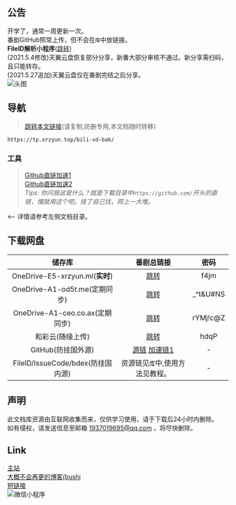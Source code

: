 ## 公告
开学了，通常一周更新一次。  
番剧GitHub照常上传，但不会在`库`中放链接。  
**FileID解析小程序**([跳转](//images.weserv.nl/?url=https://i0.hdslb.com/bfs/article/21b783e383d16b2b66468cf6655b9d517e777112.jpg ))  
(2021.5.4修改)天翼云盘恢复部分分享，新番大部分审核不通过。新分享需扫码，且只能转存。  
(2021.5.27追加)天翼云盘仅在番剧完结之后分享。  
![头图](//v1.alapi.cn/api/acg )
## 导航
> [跳转本文链接](https://tp.xrzyun.top/bili-vd-bak/)(请复制,防删专用,本文档随时转移)

```
https://tp.xrzyun.top/bili-vd-bak/
```

### 工具
> [Github直链加速1](https://gh.msx.workers.dev/)  
[Github直链加速2](https://toolwa.com/github/)  
*Tips: 你问我这是什么？就是下载目录中`https://github.com/`开头的直链，慢就用这个吧。挂了自己找，网上一大堆。*

<-- 详情请参考左侧文档目录。

## 下载网盘

储存库 | 番剧总链接 | 密码
:-----------: | :-----------: | :-----------:
 OneDrive-E5-xrzyun.ml(**实时**) | [跳转](https://xrzcloud-my.sharepoint.com/:f:/g/personal/xrz_xrzyun_ml/EualmF7RdnRFpA_WoA1zPxkB-gE8GuaCUWSPftNEeW6dXQ?e=goU1cd) | f4jm 
 OneDrive-A1-od5t.me(定期同步) | [跳转](https://juga-my.sharepoint.com/:f:/g/personal/xrz_od5t_me/EsX_FbQIKKxHt88tb_cuPRIBISJ7y3ebd1kQZn-qeLD9vA?e=kj43mr) | _^t&U#NS 
 OneDrive-A1-ceo.co.ax(定期同步) | [跳转](https://mmitacnz2-my.sharepoint.com/:f:/g/personal/xrz_ceo_co_ax/Erq71dp4NDZJruxnEfy3ZWYBkGtaCVGEieoFpsqyaXZ2oA?e=NZsC5W) | rYMj!c@Z 
 和彩云(随缘上传) | [跳转](https://caiyun.139.com/m/i?185Cjf7uOWRMx) | hdqP 
 GitHub(防挂国外源) | [源链](https://github.com/xrz-cloud/bili-vd-bak/releases) [加速链1](https://hub.fastgit.org/xrz-cloud/bili-vd-bak/releases) | - 
 FileID/IssueCode/bdex(防挂国内源) | 资源链见`库`中,使用方法见教程。 | - 
 
## 声明
此文档库资源由互联网收集而来，仅供学习使用，请于下载后24小时内删除。  
如有侵权，请发送信息至邮箱 1937019695@qq.com ，将尽快删除。
## Link
[主站](https://www.xrzyun.top)  
[大概不会再更的博客(bushi](https://blog.xrzyun.top)  
[短链接](https://s.xrzyun.top)  
![微信小程序](//images.weserv.nl/?url=https://i0.hdslb.com/bfs/article/21b783e383d16b2b66468cf6655b9d517e777112.jpg )